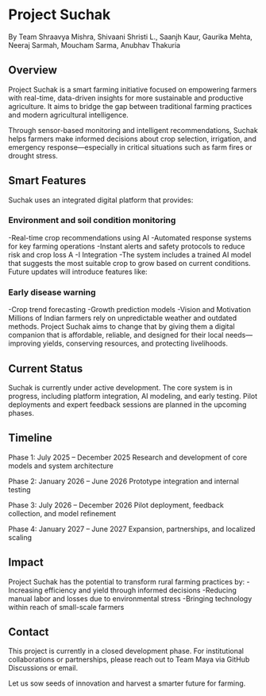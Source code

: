 # Project Suchak
By Team Shraavya Mishra, Shivaani Shristi L., Saanjh Kaur, Gaurika Mehta, Neeraj Sarmah, Moucham Sarma, Anubhav Thakuria

## Overview
Project Suchak is a smart farming initiative focused on empowering farmers with real-time, data-driven insights for more sustainable and productive agriculture. It aims to bridge the gap between traditional farming practices and modern agricultural intelligence.

Through sensor-based monitoring and intelligent recommendations, Suchak helps farmers make informed decisions about crop selection, irrigation, and emergency response—especially in critical situations such as farm fires or drought stress.

## Smart Features
Suchak uses an integrated digital platform that provides:

### Environment and soil condition monitoring
  -Real-time crop recommendations using AI
  -Automated response systems for key farming operations
  -Instant alerts and safety protocols to reduce risk and crop loss
A -I Integration
  -The system includes a trained AI model that suggests the most suitable crop to grow based on current conditions. Future updates will introduce features like:

### Early disease warning
  -Crop trend forecasting
  -Growth prediction models
  -Vision and Motivation
Millions of Indian farmers rely on unpredictable weather and outdated methods. Project Suchak aims to change that by giving them a digital companion that is affordable, reliable, and designed for their local needs—improving yields, conserving resources, and protecting livelihoods.

## Current Status
Suchak is currently under active development. The core system is in progress, including platform integration, AI modeling, and early testing. Pilot deployments and expert feedback sessions are planned in the upcoming phases.

## Timeline
Phase 1: July 2025 – December 2025
Research and development of core models and system architecture

Phase 2: January 2026 – June 2026
Prototype integration and internal testing

Phase 3: July 2026 – December 2026
Pilot deployment, feedback collection, and model refinement

Phase 4: January 2027 – June 2027
Expansion, partnerships, and localized scaling

## Impact
Project Suchak has the potential to transform rural farming practices by:
  -Increasing efficiency and yield through informed decisions
  -Reducing manual labor and losses due to environmental stress
  -Bringing technology within reach of small-scale farmers
## Contact
This project is currently in a closed development phase. For institutional collaborations or partnerships, please reach out to Team Maya via GitHub Discussions or email.

Let us sow seeds of innovation and harvest a smarter future for farming.
